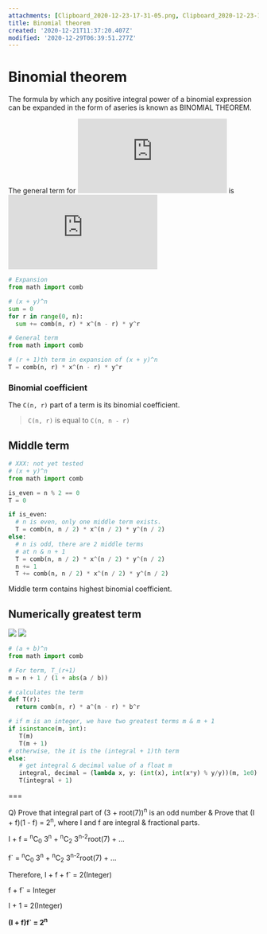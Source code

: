 ```yaml
---
attachments: [Clipboard_2020-12-23-17-31-05.png, Clipboard_2020-12-23-18-26-41.png, Clipboard_2020-12-23-18-29-53.png, Clipboard_2020-12-29-11-51-11.png, Clipboard_2020-12-29-11-53-50.png]
title: Binomial theorem
created: '2020-12-21T11:37:20.407Z'
modified: '2020-12-29T06:39:51.277Z'
---
```


# Binomial theorem

The formula by which any positive integral power of a  binomial expression can be expanded in the form of aseries is known as BINOMIAL THEOREM.

The general term for ![](https://latex.codecogs.com/svg.latex?r%20&plus;%201) is ![](https://latex.codecogs.com/svg.latex?%5EnC_r%20a%5E%7Bn-r%7Db%5Er)

```python
# Expansion
from math import comb

# (x + y)^n
sum = 0
for r in range(0, n):
  sum += comb(n, r) * x^(n - r) * y^r
```

```python
# General term
from math import comb

# (r + 1)th term in expansion of (x + y)^n
T = comb(n, r) * x^(n - r) * y^r
```

### Binomial coefficient

The `C(n, r)` part of a term is its binomial coefficient.

> `C(n, r)` is equal to `C(n, n - r)`

## Middle term

```python
# XXX: not yet tested
# (x + y)^n
from math import comb

is_even = n % 2 == 0
T = 0

if is_even:
  # n is even, only one middle term exists.
  T = comb(n, n / 2) * x^(n / 2) * y^(n / 2)
else:
  # n is odd, there are 2 middle terms
  # at n & n + 1
  T = comb(n, n / 2) * x^(n / 2) * y^(n / 2)
  n += 1
  T += comb(n, n / 2) * x^(n / 2) * y^(n / 2)

```

Middle term contains highest binomial coefficient.

## Numerically greatest term
![](@attachment/Clipboard_2020-12-29-11-53-50.png)
![](@attachment/Clipboard_2020-12-29-11-51-11.png)

```python
# (a + b)^n
from math import comb

# For term, T_(r+1)
m = n + 1 / (1 + abs(a / b))

# calculates the term
def T(r):
  return comb(n, r) * a^(n - r) * b^r

# if m is an integer, we have two greatest terms m & m + 1
if isinstance(m, int):
   T(m)
   T(m + 1)
# otherwise, the it is the (integral + 1)th term 
else:
   # get integral & decimal value of a float m
   integral, decimal = (lambda x, y: (int(x), int(x*y) % y/y))(m, 1e0)
   T(integral + 1)
```

===

Q) Prove that integral part of (3 + root(7))<sup>n</sup> is an odd number & Prove that (I + f)(1 - f) = 2<sup>n</sup>, where I and f are integral & fractional parts.

I + f = <sup>n</sup>C<sub>0</sub> 3<sup>n</sup> + <sup>n</sup>C<sub>2</sub> 3<sup>n-2</sup>root(7) + ... 

f` = <sup>n</sup>C<sub>0</sub> 3<sup>n</sup> + <sup>n</sup>C<sub>2</sub> 3<sup>n-2</sup>root(7) + ... 

Therefore, I + f + f` = 2(Integer)

f + f` = Integer

I + 1 = 2(Integer) 

**(I + f)f` = 2<sup>n</sup>**



